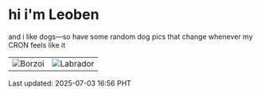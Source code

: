 # hi i'm Leoben

and i like dogs—so have some random dog pics that change whenever my CRON feels like it

|  |  |
|--------|----------|
| ![Borzoi](https://random-dog-vercel.vercel.app/api/random-borzoi?v=1751532972) | ![Labrador](https://random-dog-vercel.vercel.app/api/random-labrador?v=1751532972) |

Last updated: 2025-07-03 16:56 PHT
